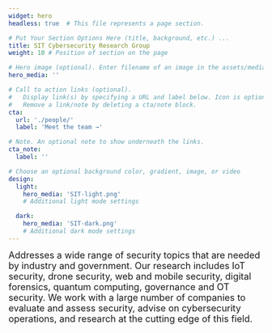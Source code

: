 ```yaml
---
widget: hero
headless: true  # This file represents a page section.

# Put Your Section Options Here (title, background, etc.) ...
title: SIT Cybersecurity Research Group
weight: 10 # Position of section on the page

# Hero image (optional). Enter filename of an image in the assets/media/ folder.
hero_media: ''

# Call to action links (optional).
#   Display link(s) by specifying a URL and label below. Icon is optional for `cta`.
#   Remove a link/note by deleting a cta/note block.
cta:
  url: './people/'
  label: 'Meet the team →'

# Note. An optional note to show underneath the links.
cta_note:
  label: ''

# Choose an optional background color, gradient, image, or video
design:
  light:
    hero_media: 'SIT-light.png'
    # Additional light mode settings

  dark:
    hero_media: 'SIT-dark.png'
    # Additional dark mode settings
---
```


<font size="4">Addresses a wide range of security topics that are needed by industry and government. Our research includes IoT security, drone security, web and mobile security, digital forensics, quantum computing, governance and OT security. We work with a large number of companies to evaluate and assess security, advise on cybersecurity operations, and research at the cutting edge of this field.</font>
